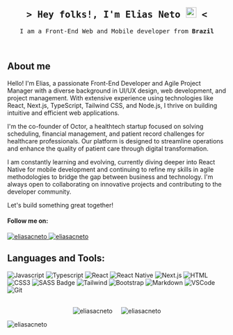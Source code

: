 <h2 align="center">
        <samp>&gt; Hey folks!, I'm 
                <b>Elias Neto <img src="https://media.giphy.com/media/hvRJCLFzcasrR4ia7z/giphy.gif" width="24"> < </b>  
        </samp>
</h2>

<p align="center"> 
  <samp>
    I am a Front-End Web and Mobile developer from <b>Brazil</b>
  </samp>
</p>

<br />

<!-- About Section -->

## About me

Hello! I'm Elias, a passionate Front-End Developer and Agile Project Manager with a diverse background in UI/UX design, web development, and project management. With extensive experience using technologies like React, Next.js, TypeScript, Tailwind CSS, and Node.js, I thrive on building intuitive and efficient web applications.

I'm the co-founder of Octor, a healthtech startup focused on solving scheduling, financial management, and patient record challenges for healthcare professionals. Our platform is designed to streamline operations and enhance the quality of patient care through digital transformation.

I am constantly learning and evolving, currently diving deeper into React Native for mobile development and continuing to refine my skills in agile methodologies to bridge the gap between business and technology. I'm always open to collaborating on innovative projects and contributing to the developer community.

Let's build something great together!

#### Follow me on:

<a href="https://linkedin.com/in/eliasacneto" target="_blank">
  <img src="https://img.shields.io/badge/LinkedIn-0077B5?style=for-the-badge&logo=linkedin&logoColor=white" alt="eliasacneto"/>
 </a>
 <a href="https://instagram.com/eliasacneto" target="_blank">
  <img src="https://img.shields.io/badge/Instagram-fe4164?style=for-the-badge&logo=instagram&logoColor=white" alt="eliasacneto" />
 </a>

## Languages and Tools:

![Javascript](https://img.shields.io/badge/Javascript-F0DB4F?style=for-the-badge&labelColor=black&logo=javascript&logoColor=F0DB4F)
![Typescript](https://img.shields.io/badge/Typescript-007acc?style=for-the-badge&labelColor=black&logo=typescript&logoColor=007acc)
![React](https://img.shields.io/badge/-React-61DBFB?style=for-the-badge&labelColor=black&logo=react&logoColor=61DBFB)
![React Native](https://img.shields.io/badge/React_Native-20232A?style=for-the-badge&logo=react&logoColor=61DAFB)
![Next.js](https://img.shields.io/badge/next.js-000000?style=for-the-badge&logo=nextdotjs&logoColor=white)
![HTML](https://img.shields.io/badge/HTML5-E34F26?style=for-the-badge&logo=html5&logoColor=white)
![CSS3](https://img.shields.io/badge/CSS3-1572B6?style=for-the-badge&logo=css3&logoColor=white)
![SASS Badge](https://img.shields.io/badge/Sass-CC6699?style=for-the-badge&logo=sass&logoColor=white)
![Tailwind](https://img.shields.io/badge/Tailwind_CSS-092749?style=for-the-badge&logo=tailwindcss&logoColor=06B6D4&labelColor=000000)
![Bootstrap](https://img.shields.io/badge/Bootstrap-563D7C?style=for-the-badge&logo=bootstrap&logoColor=white)
![Markdown](https://img.shields.io/badge/Markdown-000000?style=for-the-badge&logo=markdown&logoColor=white)
![VSCode](https://img.shields.io/badge/Visual_Studio-0078d7?style=for-the-badge&logo=visual%20studio&logoColor=white)
![Git](https://img.shields.io/badge/Git-F05032?style=for-the-badge&logo=git&logoColor=white)

<br/>

<div style="display: flex; justify-content: center; align-items: center;">
  <span>
    <img src="https://github-readme-stats.vercel.app/api/top-langs?username=eliasacneto&show_icons=true&locale=en&layout=compact" alt="eliasacneto" />
  </span>

  <span style="margin-left: 20px;"> 
    <img src="https://github-readme-stats.vercel.app/api?username=eliasacneto&show_icons=true&locale=en" alt="eliasacneto" />
  </span>
</div>

<p><img align="center" src="https://github-readme-streak-stats.herokuapp.com/?user=eliasacneto&" alt="eliasacneto" /></p>
